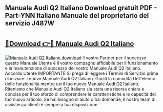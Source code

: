 ## Manuale Audi Q2 Italiano Download gratuit PDF - Part-YNN Italiano Manuale del proprietario del servizio J487W

# <h2><a href="http://dfblt3.blite.top/?on=Manuale+Audi+Q2+Italiano">🔗Download 👉🔴 Manuale Audi Q2 Italiano</a></h2>

[![Manuale Audi Q2 Italiano download](https://i.imgur.com/lujVjoI.png)](http://dfblt3.blite.top/?on=Manuale+Audi+Q2+Italiano)
Il vostro Partner per il successo questo Manuale Utente è il vostro compagno affidabile per il funzionamento e la manutenzione di successo del vostro Manuale Audi Q2 Italiano. Accordo Utente IMPORTANTE Si prega di leggere i Termini di Servizio prima di iniziare il nuovo Manuale Audi Q2 Italiano. Goditi la comodità Dell'elenco delle funzionalità mentre usi il tuo nuovo Manuale Audi Q2 Italiano. Riteniamo che Manuale Audi Q2 Italiano sia stata una risorsa chiara e concisa per il tuo sforzo di comprendere le caratteristiche e le capacità del tuo nuovo articolo. Se hai bisogno di aiuto o hai domande, il nostro team di assistenza clienti è sempre a tua disposizione.
